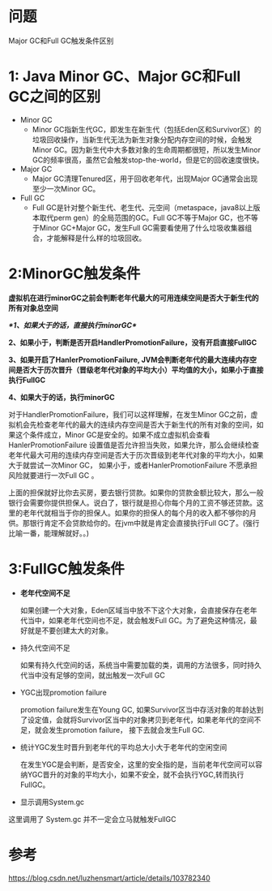 # 问题

Major GC和Full GC触发条件区别



# 1: Java Minor GC、Major GC和Full GC之间的区别

- Minor GC
  - Minor GC指新生代GC，即发生在新生代（包括Eden区和Survivor区）的垃圾回收操作，当新生代无法为新生对象分配内存空间的时候，会触发Minor GC。因为新生代中大多数对象的生命周期都很短，所以发生Minor GC的频率很高，虽然它会触发stop-the-world，但是它的回收速度很快。
- Major GC
  - Major GC清理Tenured区，用于回收老年代，出现Major GC通常会出现至少一次Minor GC。
- Full GC
  - Full GC是针对整个新生代、老生代、元空间（metaspace，java8以上版本取代perm gen）的全局范围的GC。Full GC不等于Major GC，也不等于Minor GC+Major GC，发生Full GC需要看使用了什么垃圾收集器组合，才能解释是什么样的垃圾回收。

# 2:MinorGC触发条件

**虚拟机在进行minorGC之前会判断****老年代****最大的可用连续空间是否大于新生代的所有对象总空间**

  ***\*1、如果大于的话，直接执行minorGC\****

  **2、如果小于，判断是否开启HandlerPromotionFailure，没有开启直接FullGC**

  **3、如果开启了HanlerPromotionFailure, JVM会判断老年代的最大连续内存空间是否大于历次晋升（****晋级老年代对象的平均大小）平均值的大小****，如果小于直接执行FullGC**

  **4、如果大于的话，执行minorGC**

对于HandlerPromotionFailure，我们可以这样理解，在发生Minor GC之前，虚拟机会先检查老年代的最大的连续内存空间是否大于新生代的所有对象的空间，如果这个条件成立，Minor GC是安全的。如果不成立虚拟机会查看HanlerPromotionFailure 设置值是否允许担当失败，如果允许，那么会继续检查老年代最大可用的连续内存空间是否大于历次晋级到老年代对象的平均大小，如果大于就尝试一次Minor GC， 如果小于，或者HanlerPromotionFailure 不愿承担风险就要进行一次Full GC 。

上面的担保就好比你去买房，要去银行贷款。如果你的贷款金额比较大，那么一般银行会需要你提供担保人。说白了，银行就是担心你每个月的工资不够还贷款。这里的老年代就相当于你的担保人。如果你的担保人的每个月的收入都不够你的月供。那银行肯定不会贷款给你的。在jvm中就是肯定会直接执行Full GC了。(强行比喻一番，能理解就好。。)

# 3:FullGC触发条件

- **老年代空间不足**

   如果创建一个大对象，Eden区域当中放不下这个大对象，会直接保存在老年代当中，如果老年代空间也不足，就会触发Full GC。为了避免这种情况，最好就是不要创建太大的对象。

- 持久代空间不足

   如果有持久代空间的话，系统当中需要加载的类，调用的方法很多，同时持久代当中没有足够的空间，就出触发一次Full GC

- YGC出现promotion failure

  promotion failure发生在Young GC, 如果Survivor区当中存活对象的年龄达到了设定值，会就将Survivor区当中的对象拷贝到老年代，如果老年代的空间不足，就会发生promotion failure， 接下去就会发生Full GC.

- 统计YGC发生时晋升到老年代的平均总大小大于老年代的空闲空间

   在发生YGC是会判断，是否安全，这里的安全指的是，当前老年代空间可以容纳YGC晋升的对象的平均大小，如果不安全，就不会执行YGC,转而执行FullGC。

- 显示调用System.gc

这里调用了 System.gc 并不一定会立马就触发FullGC





# 参考

https://blog.csdn.net/luzhensmart/article/details/103782340